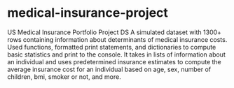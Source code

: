 # medical-insurance-project
US Medical Insurance Portfolio Project DS
A simulated dataset with 1300+ rows containing information about determinants of medical insurance costs. Used functions, formatted print statements, and dictionaries
to compute basic statistics and print to the console. It takes in lists of information about an individual and uses predetermined insurance estimates to compute the average insurance cost
for an individual based on age, sex, number of children, bmi, smoker or not, and more.
